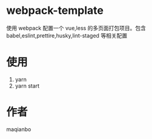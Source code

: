 # webpack-template

使用 webpack 配置一个 vue,less 的多页面打包项目。包含 babel,eslint,prettire,husky,lint-staged 等相关配置

# 使用

1. yarn
2. yarn start

# 作者

maqianbo
